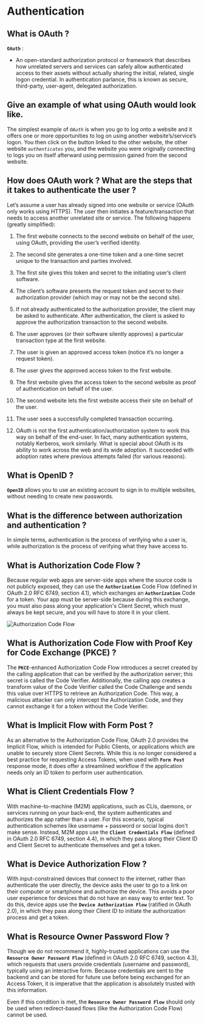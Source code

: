 # Authentication

## What is OAuth ?

**`OAuth`** :
* An open-standard authorization protocol or framework that describes how unrelated servers and services can safely allow authenticated access to their assets without actually sharing the initial, related, single logon credential. In authentication parlance, this is known as secure, third-party, user-agent, delegated authorization.

## Give an example of what using OAuth would look like.

The simplest example of *`OAuth`* is when you go to log onto a website and it offers one or more opportunities to log on using another website’s/service’s logon. You then click on the button linked to the other website, the other website *`authenticates`* you, and the website you were originally connecting to logs you on itself afterward using permission gained from the second website.

## How does OAuth work ? What are the steps that it takes to authenticate the user ?

Let’s assume a user has already signed into one website or service (OAuth only works using HTTPS). The user then initiates a feature/transaction that needs to access another unrelated site or service. The following happens (greatly simplified):
1. The first website connects to the second website on behalf of the user, using OAuth, providing the user’s verified identity.

2. The second site generates a one-time token and a one-time secret unique to the transaction and parties involved.

3. The first site gives this token and secret to the initiating user’s client software.

4. The client’s software presents the request token and secret to their authorization provider (which may or may not be the second site).

5. If not already authenticated to the authorization provider, the client may be asked to authenticate. After authentication, the client is asked to approve the authorization transaction to the second website.

6. The user approves (or their software silently approves) a particular transaction type at the first website.

7. The user is given an approved access token (notice it’s no longer a request token).

8. The user gives the approved access token to the first website.

9. The first website gives the access token to the second website as proof of authentication on behalf of the user.

10. The second website lets the first website access their site on behalf of the user.

11. The user sees a successfully completed transaction occurring.

12. OAuth is not the first authentication/authorization system to work this way on behalf of the end-user. In fact, many authentication systems, notably Kerberos, work similarly. What is special about OAuth is its ability to work across the web and its wide adoption. It succeeded with adoption rates where previous attempts failed (for various reasons).

## What is OpenID ?

**`OpenID`** allows you to use an existing account to sign in to multiple websites, without needing to create new passwords.

## What is the difference between authorization and authentication ?

In simple terms, authentication is the process of verifying who a user is, while authorization is the process of verifying what they have access to.

## What is Authorization Code Flow ?

Because regular web apps are server-side apps where the source code is not publicly exposed, they can use the **`Authorization`** Code Flow (defined in OAuth 2.0 RFC 6749, section 4.1), which exchanges an **`Authorization`** Code for a token. Your app must be server-side because during this exchange, you must also pass along your application's Client Secret, which must always be kept secure, and you will have to store it in your client.

![Authorization Code Flow](https://images.ctfassets.net/cdy7uua7fh8z/2nbNztohyR7uMcZmnUt0VU/2c017d2a2a2cdd80f097554d33ff72dd/auth-sequence-auth-code.png)

## What is Authorization Code Flow with Proof Key for Code Exchange (PKCE) ?

The **`PKCE`**-enhanced Authorization Code Flow introduces a secret created by the calling application that can be verified by the authorization server; this secret is called the Code Verifier. Additionally, the calling app creates a transform value of the Code Verifier called the Code Challenge and sends this value over HTTPS to retrieve an Authorization Code. This way, a malicious attacker can only intercept the Authorization Code, and they cannot exchange it for a token without the Code Verifier.

## What is Implicit Flow with Form Post ?

As an alternative to the Authorization Code Flow, OAuth 2.0 provides the Implicit Flow, which is intended for Public Clients, or applications which are unable to securely store Client Secrets. While this is no longer considered a best practice for requesting Access Tokens, when used with **`Form Post`** response mode, it does offer a streamlined workflow if the application needs only an ID token to perform user authentication.

## What is Client Credentials Flow ?

With machine-to-machine (M2M) applications, such as CLIs, daemons, or services running on your back-end, the system authenticates and authorizes the app rather than a user. For this scenario, typical authentication schemes like username + password or social logins don't make sense. Instead, M2M apps use the **`Client Credentials Flow`** (defined in OAuth 2.0 RFC 6749, section 4.4), in which they pass along their Client ID and Client Secret to authenticate themselves and get a token.

## What is Device Authorization Flow ?

With input-constrained devices that connect to the internet, rather than authenticate the user directly, the device asks the user to go to a link on their computer or smartphone and authorize the device. This avoids a poor user experience for devices that do not have an easy way to enter text. To do this, device apps use the **`Device Authorization Flow`** (ratified in OAuth 2.0), in which they pass along their Client ID to initiate the authorization process and get a token.

## What is Resource Owner Password Flow ?

Though we do not recommend it, highly-trusted applications can use the **`Resource Owner Password Flow`** (defined in OAuth 2.0 RFC 6749, section 4.3), which requests that users provide credentials (username and password), typically using an interactive form. Because credentials are sent to the backend and can be stored for future use before being exchanged for an Access Token, it is imperative that the application is absolutely trusted with this information.

Even if this condition is met, the **`Resource Owner Password Flow`** should only be used when redirect-based flows (like the Authorization Code Flow) cannot be used.